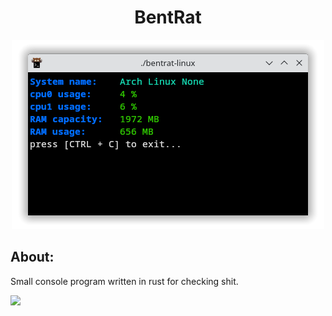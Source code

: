 <h1 align=center>BentRat</h1>
<p align=center><img src="https://github.com/RngValue/BentRat/blob/main/readme_res/bentrat_in_action.png"></p>
<h2>About:</h2>
<p>Small console program written in rust for checking shit.</p>
<img width=120 src="https://c.tenor.com/jomR5uqWXzMAAAAd/real-horizontally-spinning-rat.gif">
